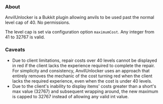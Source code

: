### About
AnvilUnlocker is a Bukkit plugin allowing anvils to be used past the normal level cap of 40. No permissions.

The level cap is set via configuration option `maximumCost`. Any integer from 41 to 32767 is valid.

### Caveats
* Due to client limitations, repair costs over 40 levels cannot be displayed in red if the client lacks the experience required to complete the repair. For simplicity and consistency, AnvilUnlocker uses an approach that entirely removes the mechanic of the cost turning red when the client lacks the required experience, even when the cost is under 40 levels.
* Due to the client's inability to display items' costs greater than a short's max value (32767) and subsequent wrapping around, the new maximum is capped to 32767 instead of allowing any valid int value.
